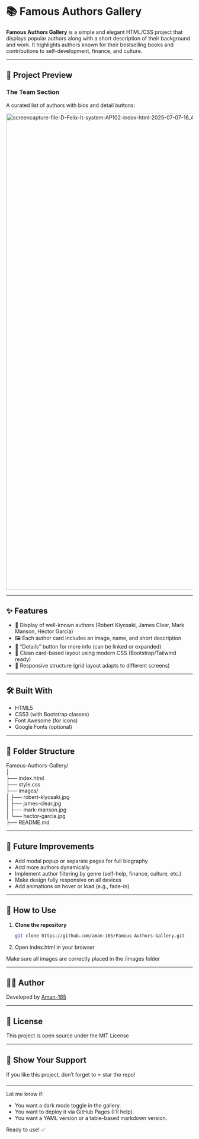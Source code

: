 # 📚 Famous Authors Gallery

**Famous Authors Gallery** is a simple and elegant HTML/CSS project that displays popular authors along with a short description of their background and work. It highlights authors known for their bestselling books and contributions to self-development, finance, and culture.

---

## 📸 Project Preview

### The Team Section  
A curated list of authors with bios and detail buttons:

<img width="1920" height="1282" alt="screencapture-file-D-Felix-It-system-AP102-index-html-2025-07-07-16_42_18" src="https://github.com/user-attachments/assets/fc77a398-4e74-4754-8fab-21c66930519d" />

---

## ✨ Features

- 📖 Display of well-known authors (Robert Kiyosaki, James Clear, Mark Manson, Héctor García)
- 🖼️ Each author card includes an image, name, and short description
- 🔘 “Details” button for more info (can be linked or expanded)
- 🎨 Clean card-based layout using modern CSS (Bootstrap/Tailwind ready)
- 📱 Responsive structure (grid layout adapts to different screens)

---

## 🛠️ Built With

- HTML5  
- CSS3 (with Bootstrap classes)  
- Font Awesome (for icons)  
- Google Fonts (optional)

---

## 📁 Folder Structure
Famous-Authors-Gallery/<br>
│<br>
├── index.html<br>
├── style.css<br>
├── images/<br>
│ ├── robert-kiyosaki.jpg<br>
│ ├── james-clear.jpg<br>
│ ├── mark-manson.jpg<br>
│ └── hector-garcia.jpg<br>
├── README.md


---

## 🔮 Future Improvements

- Add modal popup or separate pages for full biography
- Add more authors dynamically
- Implement author filtering by genre (self-help, finance, culture, etc.)
- Make design fully responsive on all devices
- Add animations on hover or load (e.g., fade-in)

---

## 🚀 How to Use

1. **Clone the repository**
   ```bash
   git clone https://github.com/aman-165/Famous-Authors-Gallery.git


2. Open index.html in your browser

Make sure all images are correctly placed in the /images folder

---

## 👨‍💻 Author

Developed by [Aman-165](https://github.com/aman-165)


---

## 📝 License
This project is open source under the MIT License

---

## 🌟 Show Your Support
If you like this project, don’t forget to ⭐ star the repo!

---

Let me know if:
- You want a dark mode toggle in the gallery.
- You want to deploy it via GitHub Pages (I'll help).
- You want a YAML version or a table-based markdown version.

Ready to use! ✅





  




